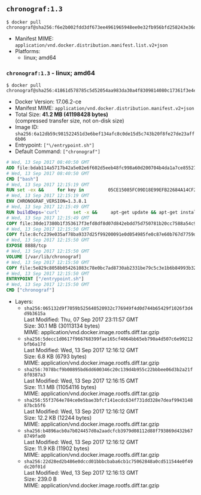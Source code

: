 ## `chronograf:1.3`

```console
$ docker pull chronograf@sha256:f6e2b002fdd3df673ee4961965948ee0e32fb956bfd258243e36dd95198e6259
```

-	Manifest MIME: `application/vnd.docker.distribution.manifest.list.v2+json`
-	Platforms:
	-	linux; amd64

### `chronograf:1.3` - linux; amd64

```console
$ docker pull chronograf@sha256:41861d578785c5d52054aa983da30a4f8309814080c17361f3e4ee70c7f0210b
```

-	Docker Version: 17.06.2-ce
-	Manifest MIME: `application/vnd.docker.distribution.manifest.v2+json`
-	Total Size: **41.2 MB (41198428 bytes)**  
	(compressed transfer size, not on-disk size)
-	Image ID: `sha256:6a12db59c981522451d3e6bef134afc8c0de15d5c743b20f8fe27de23aff6b06`
-	Entrypoint: `["\/entrypoint.sh"]`
-	Default Command: `["chronograf"]`

```dockerfile
# Wed, 13 Sep 2017 08:40:50 GMT
ADD file:bdab114a5717b42a5e02e6f602d5eeb48fc998a60d200704b4da1a7ce8552775 in / 
# Wed, 13 Sep 2017 08:40:50 GMT
CMD ["bash"]
# Wed, 13 Sep 2017 12:15:19 GMT
RUN set -ex &&     for key in         05CE15085FC09D18E99EFB22684A14CF2582E0C5 ;     do         gpg --keyserver ha.pool.sks-keyservers.net --recv-keys "$key" ||         gpg --keyserver pgp.mit.edu --recv-keys "$key" ||         gpg --keyserver keyserver.pgp.com --recv-keys "$key" ;     done
# Wed, 13 Sep 2017 12:15:19 GMT
ENV CHRONOGRAF_VERSION=1.3.8.1
# Wed, 13 Sep 2017 12:15:49 GMT
RUN buildDeps='curl'     set -x &&     apt-get update && apt-get install -y ca-certificates $buildDeps --no-install-recommends &&     rm -rf /var/lib/apt/lists/* &&     curl -SLO "https://dl.influxdata.com/chronograf/releases/chronograf_${CHRONOGRAF_VERSION}_amd64.deb.asc" &&     curl -SLO "https://dl.influxdata.com/chronograf/releases/chronograf_${CHRONOGRAF_VERSION}_amd64.deb" &&     gpg --batch --verify chronograf_${CHRONOGRAF_VERSION}_amd64.deb.asc chronograf_${CHRONOGRAF_VERSION}_amd64.deb &&     dpkg -i chronograf_${CHRONOGRAF_VERSION}_amd64.deb &&     rm -f chronograf_${CHRONOGRAF_VERSION}_amd64.deb* &&     apt-get purge -y --auto-remove $buildDeps
# Wed, 13 Sep 2017 12:15:49 GMT
COPY file:30de17380b1f353617f3efd8df8d07d842ebdd75d750781b20cc7588a54c918d in /usr/share/chronograf/LICENSE 
# Wed, 13 Sep 2017 12:15:50 GMT
COPY file:8cfc239e035af78ba9337d25f99200091e0d054985fe0c87e60b767d7759d99d in /usr/share/chronograf/agpl-3.0.md 
# Wed, 13 Sep 2017 12:15:50 GMT
EXPOSE 8888/tcp
# Wed, 13 Sep 2017 12:15:50 GMT
VOLUME [/var/lib/chronograf]
# Wed, 13 Sep 2017 12:15:50 GMT
COPY file:5e829c8058b054261083c78e0bc7ad8730ab2331be79c5c3e1b6b84993b3224b in /entrypoint.sh 
# Wed, 13 Sep 2017 12:15:50 GMT
ENTRYPOINT ["/entrypoint.sh"]
# Wed, 13 Sep 2017 12:15:50 GMT
CMD ["chronograf"]
```

-	Layers:
	-	`sha256:065132d9f7059b525640520932c776949f4d0d744b65429f1026f3d4d9b3615a`  
		Last Modified: Thu, 07 Sep 2017 23:11:57 GMT  
		Size: 30.1 MB (30113134 bytes)  
		MIME: application/vnd.docker.image.rootfs.diff.tar.gzip
	-	`sha256:5decc1d0617f966768399fae165cf4064bb65eb790a4d507c6e99212bfb6a17d`  
		Last Modified: Wed, 13 Sep 2017 12:16:12 GMT  
		Size: 6.8 KB (6793 bytes)  
		MIME: application/vnd.docker.image.rootfs.diff.tar.gzip
	-	`sha256:7078bcf9b00895bd6dd600346c20c139d4b955c22bbbee06d3b2a21f8f0387a3`  
		Last Modified: Wed, 13 Sep 2017 12:16:15 GMT  
		Size: 11.1 MB (11054116 bytes)  
		MIME: application/vnd.docker.image.rootfs.diff.tar.gzip
	-	`sha256:55f3764e784ce0e5bae3bfcf141ecdc634f731dd328e7deaf994314887bcb5f6`  
		Last Modified: Wed, 13 Sep 2017 12:16:12 GMT  
		Size: 12.2 KB (12244 bytes)  
		MIME: application/vnd.docker.image.rootfs.diff.tar.gzip
	-	`sha256:b4896acb0a7b024457d0a2aadcfcb3979d08112d88f793869d432b678749fad0`  
		Last Modified: Wed, 13 Sep 2017 12:16:12 GMT  
		Size: 11.9 KB (11902 bytes)  
		MIME: application/vnd.docker.image.rootfs.diff.tar.gzip
	-	`sha256:22d28ed2b486e0dccd01bbbcbaba6cb1c75062848a0cd511544e0f49dc20f01d`  
		Last Modified: Wed, 13 Sep 2017 12:16:13 GMT  
		Size: 239.0 B  
		MIME: application/vnd.docker.image.rootfs.diff.tar.gzip
